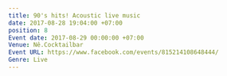 ```yaml
---
title: 90's hits! Acoustic live music
date: 2017-08-28 19:04:00 +07:00
position: 8
Event date: 2017-08-29 00:00:00 +07:00
Venue: Nê.Cocktailbar
Event URL: https://www.facebook.com/events/815214108648444/
Genre: Live
---
```


